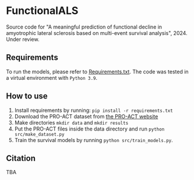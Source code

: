 # FunctionalALS
Source code for "A meaningful prediction of functional decline in amyotrophic lateral sclerosis based on multi-event survival analysis", 2024.
Under review.

Requirements
--------
To run the models, please refer to [Requirements.txt](https://github.com/thecml/functionalals/blob/main/requirements.txt).
The code was tested in a virtual environment with `Python 3.9`.

How to use
--------
1. Install requirements by running: `pip install -r requirements.txt`
2. Download the PRO-ACT dataset from [the PRO-ACT website](https://ncri1.partners.org/ProACT)
3. Make directories `mkdir data` and `mkdir results`
4. Put the PRO-ACT files inside the data directory and run `python src/make_dataset.py`
5. Train the survival models by running `python src/train_models.py`.

Citation
--------
TBA
